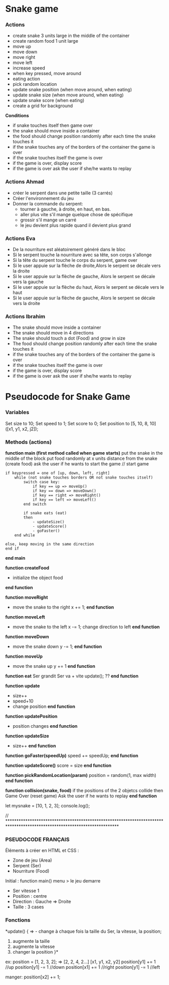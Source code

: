 # Snake game

### Actions
- create snake 3 units large in the middle of the container
- create random food 1 unit large
- move up
- move down
- move right
- move left
- increase speed
- when key pressed, move around
- eating action
- pick random location
- update snake position (when move around, when eating)
- update snake size (when move around, when eating)
- update snake score (when eating)
- create a grid for background

**Conditions**
- if snake touches itself then game over
- the snake should move inside a container
- the food should change position randomly after each time the snake touches it
- if the snake touches any of the borders of the container the game is over
- if the snake touches itself the game is over
- if the game is over, display score
- if the game is over ask the user if she/he wants to replay

### Actions Ahmad
- créer le serpent dans une petite taille (3 carrés)
- Créer l'environnement du jeu
- Donner la commande du serpent:
  - tourner à gauche, à droite, en haut, en bas.
  - aller plus vite s'il mange quelque chose de spécifique
  - grossir s'il mange un carré
  - le jeu devient plus rapide quand il devient plus grand

### Actions Eva
- De la nourriture est aléatoirement généré dans le bloc
- Si le serpent touche la nourriture avec sa tête, son corps s'allonge
- Si la tête du serpent touche le corps du serpent, game over
- Si le user appuie sur la flèche de droite,Alors le serpent se décale vers la droite
- Si le user appuie sur la flèche de gauche, Alors le serpent se décale vers la gauche
- Si le user appuie sur la flèche du haut, Alors le serpent se décale vers le haut
- Si le user appuie sur la flèche de gauche, Alors le serpent se décale vers la droite

### Actions Ibrahim
- The snake should move inside a container
- The snake should move in 4 directions
- The snake should touch a dot (Food) and grow in size
- The food should change position randomly after each time the snake touches it
- if the snake touches any of the borders of the container the game is over
- if the snake touches itself the game is over
- if the game is over, display score
- if the game is over ask the user if she/he wants to replay

# Pseudocode for Snake Game

### Variables

 Set size to 10;
 Set speed to 1;
 Set score to 0;
 Set position to [5, 10, 8, 10] ([x1, y1, x2, j2]);

 ### Methods (actions)
 
 **function main (first method called when game starts)**
    put the snake in the middle of the block
    put food randomly at x units distance from the snake (create food)
    ask the user if he wants to start the game
    // start game
    
    if keypressed = one of [up, down, left, right]    
        while (not snake touches borders OR not snake touches itself)
            switch case key:
                if key == up => moveUp()
                if key == down => moveDown()
                if key == right => moveRight()
                if key == left => moveLeft()
            end switch
            
            if snake eats (eat)
            then 
                - updateSize()
                - updateScore()
                - goFaster()
        end while
    
    else, keep moving in the same direction
    end if
**end main**

**function createFood**

   - initialize the object food
   
**end function**
 
**function moveRight**
   - move the snake to the right
    x += 1;
**end function**

**function moveLeft**
   - move the snake to the left
    x -= 1;
    change direction to left
**end function**

**function moveDown**
   - move the snake down
    y -= 1;
**end function**

**function moveUp**
   - move the snake up
    y += 1
**end function**

**function eat**
    Ser grandit 
    Ser va + vite 
    update(); ??
**end function**

**function update**
  - size++
  - speed+10
  - change position
**end function**

**function updatePosition**
  - position changes
**end function**

**function updateSize**
  - size++
**end function**

**function goFaster(speedUp)**
    speed += speedUp;
**end function**

**function updateScore()**
    score = size
**end function**

**function pickRandomLocation(param)**
    position = random(1, max width)
**end function**

**function collision(snake, food)**
    if the positions of the 2 objetcs collide
    then
      Game Over (reset game)
      Ask the user if he wants to replay
**end function**


let mysnake = [10, 1, 2, 3];
console.log();

// **************************************************************************************************************************

### PSEUDOCODE FRANÇAIS

Éléments à créer en HTML et CSS :
- Zone de jeu (Area)
- Serpent (Ser)
- Nourriture (Food)

Initial :
function main() menu > le jeu demarre
- Ser vitesse 1 
- Position : centre
- Direction : Gauche => Droite
- Taille : 3 cases

### Fonctions
*update() { => - change à chaque fois la taille du Ser, la vitesse, la position;
  1. augmente la taille
  2. augmente la vitesse
  3. changer la position
}*

ex: position = [1, 2, 3, 2]; => [2, 2, 4, 2...]
[x1, y1, x2, y2]
position[y1] += 1 //up
position[y1] -= 1 //down
position[x1] += 1 //right
position[y1] -= 1 //left

manger: position[x2] += 1;

